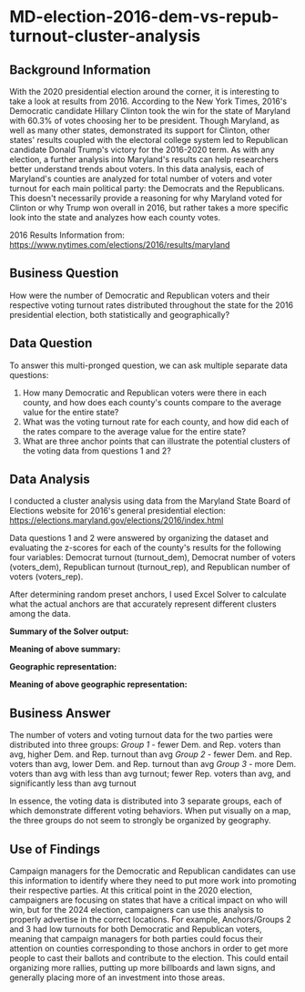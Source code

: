 # MD-election-2016-dem-vs-repub-turnout-cluster-analysis

## Background Information 

With the 2020 presidential election around the corner, it is interesting to take a look at results from 2016. According to the New York Times, 2016's Democratic candidate Hillary Clinton took the win for the state of Maryland with 60.3% of votes choosing her to be president. Though Maryland, as well as many other states, demonstrated its support for Clinton, other states' results coupled with the electoral college system led to Republican candidate Donald Trump's victory for the 2016-2020 term. As with any election, a further analysis into Maryland's results can help researchers better understand trends about voters. In this data analysis, each of Maryland's counties are analyzed for total number of voters and voter turnout for each main political party: the Democrats and the Republicans. This doesn't necessarily provide a reasoning for why Maryland voted for Clinton or why Trump won overall in 2016, but rather takes a more specific look into the state and analyzes how each county votes. 

2016 Results Information from: https://www.nytimes.com/elections/2016/results/maryland

## Business Question

How were the number of Democratic and Republican voters and their respective voting turnout rates distributed throughout the state for the 2016 presidential election, both statistically and geographically? 

## Data Question 

To answer this multi-pronged question, we can ask multiple separate data questions: 
1) How many Democratic and Republican voters were there in each county, and how does each county's counts compare to the average value for the entire state? 
2) What was the voting turnout rate for each county, and how did each of the rates compare to the average value for the entire state? 
3) What are three anchor points that can illustrate the potential clusters of the voting data from questions 1 and 2? 

## Data Analysis 

I conducted a cluster analysis using data from the Maryland State Board of Elections website for 2016's general presidential election: https://elections.maryland.gov/elections/2016/index.html

Data questions 1 and 2 were answered by organizing the dataset and evaluating the z-scores for each of the county's results for the following four variables: Democrat turnout (turnout_dem), Democrat number of voters (voters_dem), Republican turnout (turnout_rep), and Republican number of voters (voters_rep). 

After determining random preset anchors, I used Excel Solver to calculate what the actual anchors are that accurately represent different clusters among the data. 

**Summary of the Solver output:** 


**Meaning of above summary:** 



**Geographic representation:** 



**Meaning of above geographic representation:** 


## Business Answer 

The number of voters and voting turnout data for the two parties were distributed into three groups:
*Group 1* - fewer Dem. and Rep. voters than avg, higher Dem. and Rep. turnout than avg
*Group 2* - fewer Dem. and Rep. voters than avg, lower Dem. and Rep. turnout than avg
*Group 3* - more Dem. voters than avg with less than avg turnout; fewer Rep. voters than avg, and significantly less than avg turnout 

In essence, the voting data is distributed into 3 separate groups, each of which demonstrate different voting behaviors. When put visually on a map, the three groups do not seem to strongly be organized by geography.  

## Use of Findings 

Campaign managers for the Democratic and Republican candidates can use this information to identify where they need to put more work into promoting their respective parties. At this critical point in the 2020 election, campaigners are focusing on states that have a critical impact on who will win, but for the 2024 election, campaigners can use this analysis to properly advertise in the correct locations. For example, Anchors/Groups 2 and 3 had low turnouts for both Democratic and Republican voters, meaning that campaign managers for both parties could focus their attention on counties corresponding to those anchors in order to get more people to cast their ballots and contribute to the election. This could entail organizing more rallies, putting up more billboards and lawn signs, and generally placing more of an investment into those areas. 
